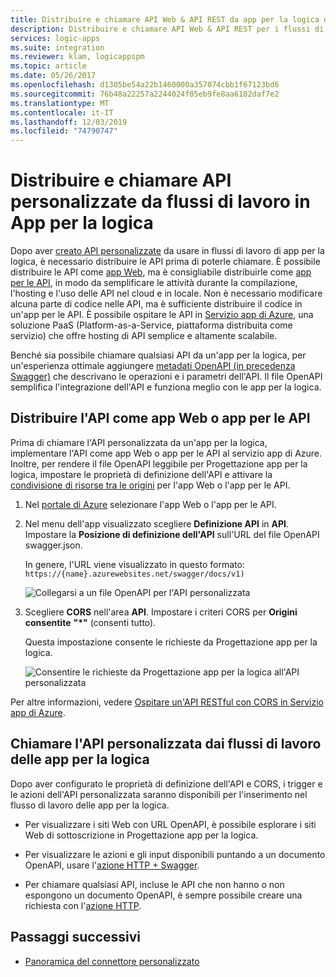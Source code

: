 ```yaml
---
title: Distribuire e chiamare API Web & API REST da app per la logica di Azure
description: Distribuire e chiamare API Web & API REST per i flussi di lavoro di integrazione di sistema in app per la logica di Azure
services: logic-apps
ms.suite: integration
ms.reviewer: klam, logicappspm
ms.topic: article
ms.date: 05/26/2017
ms.openlocfilehash: d1305be54a22b1460000a357074cbb1f67123bd6
ms.sourcegitcommit: 76b48a22257a2244024f05eb9fe8aa6182daf7e2
ms.translationtype: MT
ms.contentlocale: it-IT
ms.lasthandoff: 12/03/2019
ms.locfileid: "74790747"
---
```

# <a name="deploy-and-call-custom-apis-from-workflows-in-azure-logic-apps"></a>Distribuire e chiamare API personalizzate da flussi di lavoro in App per la logica

Dopo aver [creato API personalizzate](./logic-apps-create-api-app.md) da usare in flussi di lavoro di app per la logica, è necessario distribuire le API prima di poterle chiamare. È possibile distribuire le API come [app Web](../app-service/overview.md), ma è consigliabile distribuirle come [app per le API](../app-service/app-service-web-tutorial-rest-api.md), in modo da semplificare le attività durante la compilazione, l'hosting e l'uso delle API nel cloud e in locale. Non è necessario modificare alcuna parte di codice nelle API, ma è sufficiente distribuire il codice in un'app per le API. È possibile ospitare le API in [Servizio app di Azure](../app-service/overview.md), una soluzione PaaS (Platform-as-a-Service, piattaforma distribuita come servizio) che offre hosting di API semplice e altamente scalabile.

Benché sia possibile chiamare qualsiasi API da un'app per la logica, per un'esperienza ottimale aggiungere [metadati OpenAPI (in precedenza Swagger)](https://swagger.io/specification/) che descrivano le operazioni e i parametri dell'API. Il file OpenAPI semplifica l'integrazione dell'API e funziona meglio con le app per la logica.

## <a name="deploy-your-api-as-a-web-app-or-api-app"></a>Distribuire l'API come app Web o app per le API

Prima di chiamare l'API personalizzata da un'app per la logica, implementare l'API come app Web o app per le API al servizio app di Azure. Inoltre, per rendere il file OpenAPI leggibile per Progettazione app per la logica, impostare le proprietà di definizione dell'API e attivare la [condivisione di risorse tra le origini](../app-service/overview.md) per l'app Web o l'app per le API.

1. Nel [portale di Azure](https://portal.azure.com) selezionare l'app Web o l'app per le API.

2. Nel menu dell'app visualizzato scegliere **Definizione API** in **API**. Impostare la **Posizione di definizione dell'API** sull'URL del file OpenAPI swagger.json.

   In genere, l'URL viene visualizzato in questo formato: `https://{name}.azurewebsites.net/swagger/docs/v1)`

   ![Collegarsi a un file OpenAPI per l'API personalizzata](./media/logic-apps-custom-api-deploy-call/custom-api-swagger-url.png)

3. Scegliere **CORS** nell'area **API**. Impostare i criteri CORS per **Origini consentite** **"*"** (consenti tutto).

   Questa impostazione consente le richieste da Progettazione app per la logica.

   ![Consentire le richieste da Progettazione app per la logica all'API personalizzata](./media/logic-apps-custom-api-deploy-call/custom-api-cors.png)

Per altre informazioni, vedere [Ospitare un'API RESTful con CORS in Servizio app di Azure](../app-service/app-service-web-tutorial-rest-api.md).

## <a name="call-your-custom-api-from-logic-app-workflows"></a>Chiamare l'API personalizzata dai flussi di lavoro delle app per la logica

Dopo aver configurato le proprietà di definizione dell'API e CORS, i trigger e le azioni dell'API personalizzata saranno disponibili per l'inserimento nel flusso di lavoro delle app per la logica. 

*  Per visualizzare i siti Web con URL OpenAPI, è possibile esplorare i siti Web di sottoscrizione in Progettazione app per la logica.

*  Per visualizzare le azioni e gli input disponibili puntando a un documento OpenAPI, usare l'[azione HTTP + Swagger](../connectors/connectors-native-http-swagger.md).

*  Per chiamare qualsiasi API, incluse le API che non hanno o non espongono un documento OpenAPI, è sempre possibile creare una richiesta con l'[azione HTTP](../connectors/connectors-native-http.md).

## <a name="next-steps"></a>Passaggi successivi

* [Panoramica del connettore personalizzato](../logic-apps/custom-connector-overview.md)